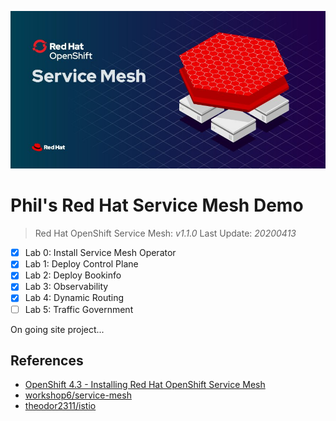 ![](/images/redhat-slogan.jpg)

# Phil's Red Hat Service Mesh Demo

> Red Hat OpenShift Service Mesh: *v1.1.0*
> Last Update: *20200413*


- [x] Lab 0: Install Service Mesh Operator
- [x] Lab 1: Deploy Control Plane
- [x] Lab 2: Deploy Bookinfo
- [x] Lab 3: Observability
- [x] Lab 4: Dynamic Routing
- [ ] Lab 5: Traffic Government

On going site project...

## References
- [OpenShift 4.3 - Installing Red Hat OpenShift Service Mesh](https://docs.openshift.com/container-platform/4.3/service_mesh/service_mesh_install/installing-ossm.html)
- [workshop6/service-mesh](https://gitlab.com/workshop6/service-mesh)
- [theodor2311/istio](https://github.com/theodor2311/istio)
